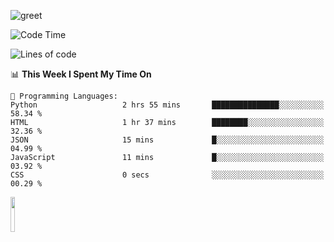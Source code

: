 ![greet](https://user-images.githubusercontent.com/44234583/146624354-9d461392-3676-4e7a-b12f-debc7319f53b.gif) 


<!--START_SECTION:waka-->
![Code Time](http://img.shields.io/badge/Code%20Time-451%20hrs%2053%20mins-blue)

![Lines of code](https://img.shields.io/badge/From%20Hello%20World%20I%27ve%20Written-3.8%20million%20lines%20of%20code-blue)

📊 **This Week I Spent My Time On** 

```text
💬 Programming Languages: 
Python                   2 hrs 55 mins       ███████████████░░░░░░░░░░   58.34 % 
HTML                     1 hr 37 mins        ████████░░░░░░░░░░░░░░░░░   32.36 % 
JSON                     15 mins             █░░░░░░░░░░░░░░░░░░░░░░░░   04.99 % 
JavaScript               11 mins             █░░░░░░░░░░░░░░░░░░░░░░░░   03.92 % 
CSS                      0 secs              ░░░░░░░░░░░░░░░░░░░░░░░░░   00.29 % 
```


<!--END_SECTION:waka-->
<img src="https://user-images.githubusercontent.com/44234583/191059235-95ebfce1-7fc7-4eee-baff-214d902e7c18.gif" width="12%"/>
